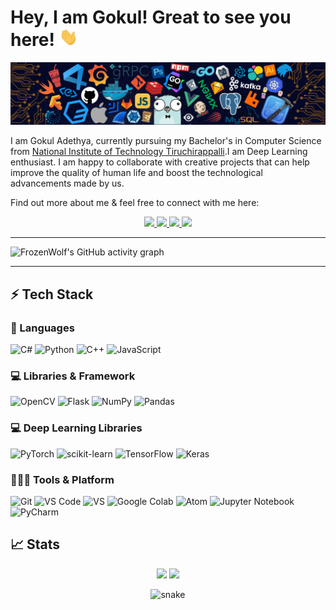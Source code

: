 # Hey, I am Gokul! Great to see you here! <img src="https://raw.githubusercontent.com/FrozenWolf-Cyber/FrozenWolf-Cyber/master/src/wave.gif?token=ATQS65XWY4MME7NJYAZ4LCTBN34AU" width="30px">

<img src="https://raw.githubusercontent.com/FrozenWolf-Cyber/FrozenWolf-Cyber/master/src/header_.png?token=ATQS65TR7ETTG5RLJUDIDBLBN34HE">

I am Gokul Adethya, currently pursuing my Bachelor's in Computer Science from [National Institute of Technology Tiruchirappalli](https://www.nitt.edu/).I am Deep Learning enthusiast. I am happy to collaborate with creative projects that can help improve the quality of human life and boost the technological advancements made by us.

Find out more about me & feel free to connect with me here:

<p align="center">
	<a href="https://twitter.com/FrozenW17210314">
		<img src="https://img.shields.io/badge/Twitter-1DA1F2?style=for-the-badge&logo=twitter&logoColor=white" />
	</a>
	<a href="https://www.instagram.com/frozenwolf2003/">
		<img src="https://img.shields.io/badge/Instagram-E4405F?style=for-the-badge&logo=instagram&logoColor=white" />
	</a>
	<a href="https://dev.to/frozenwolf">
		<img src="https://img.shields.io/badge/dev.to-0A0A0A?style=for-the-badge&logo=devdotto&logoColor=white" />
	</a>
  <!-- <a href="https://FrozenWolf-Cyber.github.io/">
		<img src="https://img.shields.io/badge/portfolio-1AA260?style=for-the-badge&logo=About.me&logoColor=white" />
	</a> -->
  <a href="mailto:frozenwolf2003.com@gmail.com">
		<img src="https://img.shields.io/badge/Gmail-D14836?style=for-the-badge&logo=gmail&logoColor=white" />
	</a>
</p>

---

![FrozenWolf's GitHub activity graph](https://activity-graph.herokuapp.com/graph?username=FrozenWolf-Cyber&hide_border=true&theme=redical)

---

## ⚡ Tech Stack

### 🚀 Languages

![C#](https://img.shields.io/badge/C%23-239120?style=for-the-badge&logo=c-sharp&logoColor=white)
![Python](https://img.shields.io/badge/Python-FFD43B?style=for-the-badge&logo=python&logoColor=306998)
![C++](https://img.shields.io/badge/C%2B%2B-00599C?style=for-the-badge&logo=c%2B%2B&logoColor=white)
![JavaScript](https://img.shields.io/badge/JavaScript-323330?style=for-the-badge&logo=javascript&logoColor=F7DF1E)

### 💻 Libraries & Framework

![OpenCV](https://img.shields.io/badge/OpenCV-27338e?style=for-the-badge&logo=OpenCV&logoColor=white)
![Flask](https://img.shields.io/badge/flask-%23000.svg?style=for-the-badge&logo=flask&logoColor=white)
![NumPy](https://img.shields.io/badge/numpy-%23013243.svg?style=for-the-badge&logo=numpy&logoColor=white)
![Pandas](https://img.shields.io/badge/pandas-%23150458.svg?style=for-the-badge&logo=pandas&logoColor=white)

### 💻 Deep Learning Libraries

![PyTorch](https://img.shields.io/badge/PyTorch-%23EE4C2C.svg?style=for-the-badge&logo=PyTorch&logoColor=white)
![scikit-learn](https://img.shields.io/badge/scikit--learn-%23F7931E.svg?style=for-the-badge&logo=scikit-learn&logoColor=white)
![TensorFlow](https://img.shields.io/badge/TensorFlow-%23FF6F00.svg?style=for-the-badge&logo=TensorFlow&logoColor=white)
![Keras](https://img.shields.io/badge/Keras-%23D00000.svg?style=for-the-badge&logo=Keras&logoColor=white)

### 🧑🏻‍💻 Tools & Platform

![Git](https://img.shields.io/badge/Git-F05032?style=for-the-badge&logo=git&logoColor=white)
![VS Code](https://img.shields.io/badge/Visual_Studio_Code-0078D4?style=for-the-badge&logo=visual%20studio%20code&logoColor=white)
![VS](https://img.shields.io/badge/Visual_Studio-5C2D91?style=for-the-badge&logo=visual%20studio&logoColor=white)
![Google Colab](https://img.shields.io/badge/Colab-F9AB00?style=for-the-badge&logo=googlecolab&color=525252)
![Atom](https://img.shields.io/badge/Atom-%2366595C.svg?style=for-the-badge&logo=atom&logoColor=white)
![Jupyter Notebook](https://img.shields.io/badge/jupyter-%23FA0F00.svg?style=for-the-badge&logo=jupyter&logoColor=white)
![PyCharm](https://img.shields.io/badge/pycharm-143?style=for-the-badge&logo=pycharm&logoColor=black&color=black&labelColor=green)

## 📈 Stats

<p align="center">
  <img width="48%" src="https://github-readme-stats.vercel.app/api?username=FrozenWolf-Cyber&show_icons=true&hide_border=true&theme=radical" />
  <img width="48%" src="https://github-readme-streak-stats.herokuapp.com/?user=FrozenWolf-Cyber&hide_border=true&theme=radical" />
</p>



<p align="center">
   <img src="https://github.com/Asmit2952/FrozenWolf-Cyber/blob/output/github-contribution-grid-snake.svg" alt="snake">
</p>
